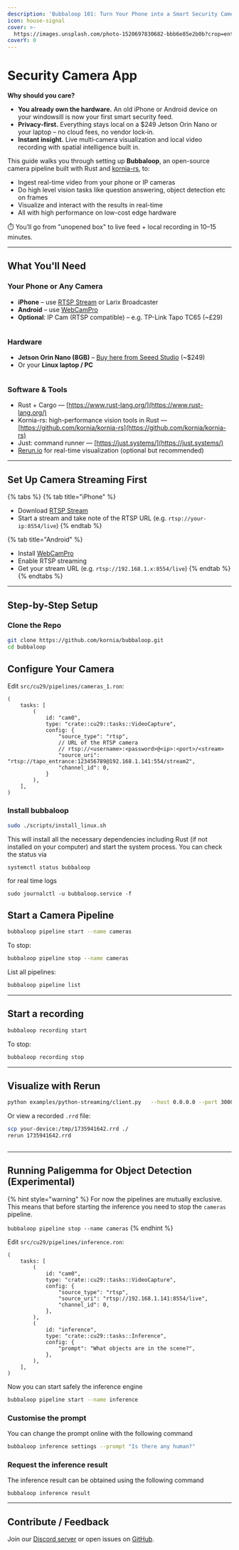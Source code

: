 ```yaml
---
description: 'Bubbaloop 101: Turn Your Phone into a Smart Security Camera in 10 Minutes'
icon: house-signal
cover: >-
  https://images.unsplash.com/photo-1520697830682-bbb6e85e2b0b?crop=entropy&cs=srgb&fm=jpg&ixid=M3wxOTcwMjR8MHwxfHNlYXJjaHw4fHxzZWN1cml0eXxlbnwwfHx8fDE3NDY4OTI5ODF8MA&ixlib=rb-4.1.0&q=85
coverY: 0
---
```


# Security Camera App

**Why should you care?**

* **You already own the hardware.** An old iPhone or Android device on your windowsill is now your first smart security feed.
* **Privacy‑first.** Everything stays local on a $249 Jetson Orin Nano or your laptop – no cloud fees, no vendor lock‑in.
* **Instant insight.** Live multi‑camera visualization and local video recording with spatial intelligence built in.

This guide walks you through setting up **Bubbaloop**, an open-source camera pipeline built with Rust and [kornia-rs](https://github.com/kornia/kornia-rs), to:

* Ingest real-time video from your phone or IP cameras
* Do high level vision tasks like question answering, object detection etc on frames
* Visualize and interact with the results in real-time
* All with high performance on low-cost edge hardware

⏱️ You’ll go from "unopened box" to live feed + local recording in 10–15 minutes.

***

## What You'll Need

### Your Phone or Any Camera

* **iPhone** – use [RTSP Stream](https://apps.apple.com/us/app/rtsp-stream/id6474928937) or Larix Broadcaster
* **Android** – use [WebCamPro](https://play.google.com/store/apps/details?id=com.shenyaocn.android.WebCamPro\&hl=en)
* **Optional**: IP Cam (RTSP compatible) – e.g. TP-Link Tapo TC65 (\~£29)

<figure><img src="https://encrypted-tbn0.gstatic.com/images?q=tbn:ANd9GcRnFY-EslA-S-Bj-qf9mfLKLJ-LK5bKVuKdbA&#x26;s" alt=""><figcaption></figcaption></figure>

### Hardware

* **Jetson Orin Nano (8GB)** – [Buy here from Seeed Studio](https://www.seeedstudio.com/NVIDIAr-Jetson-Orintm-Nano-Developer-Kit-p-5617.html) (\~$249)
* Or your **Linux laptop / PC**

<figure><img src="https://media-cdn.seeedstudio.com/media/catalog/product/cache/bb49d3ec4ee05b6f018e93f896b8a25d/1/-/1-102110839-nvidia-jetson-orin-nano-developer-kit.jpg" alt=""><figcaption></figcaption></figure>

### Software & Tools

* Rust + Cargo — [https://www.rust-lang.org/](https://www.rust-lang.org/)
* Kornia-rs: high-performance vision tools in Rust — [https://github.com/kornia/kornia-rs](https://github.com/kornia/kornia-rs)
* Just: command runner — [https://just.systems/](https://just.systems/)
* [Rerun.io](https://rerun.io/) for real-time visualization (optional but recommended)

***

## Set Up Camera Streaming First

{% tabs %}
{% tab title="iPhone" %}
* Download [RTSP Stream](https://apps.apple.com/us/app/rtsp-stream/id6474928937)
* Start a stream and take note of the RTSP URL (e.g. `rtsp://your-ip:8554/live`)
{% endtab %}

{% tab title="Android" %}
* Install [WebCamPro](https://play.google.com/store/apps/details?id=com.shenyaocn.android.WebCamPro\&hl=en)
* Enable RTSP streaming
* Get your stream URL (e.g. `rtsp://192.168.1.x:8554/live`)
{% endtab %}
{% endtabs %}

***

## Step-by-Step Setup

### Clone the Repo

```bash
git clone https://github.com/kornia/bubbaloop.git
cd bubbaloop
```

## Configure Your Camera

Edit `src/cu29/pipelines/cameras_1.ron`:

```ron
(
    tasks: [
        (
            id: "cam0",
            type: "crate::cu29::tasks::VideoCapture",
            config: {
                "source_type": "rtsp",
                // URL of the RTSP camera
                // rtsp://<username>:<password>@<ip>:<port>/<stream>
                "source_uri": "rtsp://tapo_entrance:123456789@192.168.1.141:554/stream2",
                "channel_id": 0,
            }
        ),
    ],
)
```

### Install bubbaloop

```bash
sudo ./scripts/install_linux.sh
```

This will install all the necessary dependencies including Rust (if not installed on your computer) and start the system process. You can check the status via

```
systemctl status bubbaloop
```

for real time logs

```
sudo journalctl -u bubbaloop.service -f
```

## Start a Camera Pipeline

```bash
bubbaloop pipeline start --name cameras
```

To stop:

```bash
bubbaloop pipeline stop --name cameras
```

List all pipelines:

```bash
bubbaloop pipeline list
```

***

## Start a recording

```bash
bubbaloop recording start
```

To stop:

```bash
bubbaloop recording stop
```

***

## Visualize with Rerun

```bash
python examples/python-streaming/client.py   --host 0.0.0.0 --port 3000 --cameras 0
```

Or view a recorded `.rrd` file:

```bash
scp your-device:/tmp/1735941642.rrd ./
rerun 1735941642.rrd
```

<figure><img src="https://github.com/kornia/data/blob/main/bubbaloop/bubbaloop_inference.png?raw=true" alt=""><figcaption></figcaption></figure>

***

## Running Paligemma for Object Detection (Experimental)

{% hint style="warning" %}
For now the pipelines are mutually exclusive. This means that before starting the inference you need to stop the `cameras` pipeline.

`bubbaloop pipeline stop --name cameras`
{% endhint %}

Edit `src/cu29/pipelines/inference.ron`:

```ron
(
    tasks: [
        (
            id: "cam0",
            type: "crate::cu29::tasks::VideoCapture",
            config: {
                "source_type": "rtsp",
                "source_uri": "rtsp://192.168.1.141:8554/live",
                "channel_id": 0,
            },
        ),
        (
            id: "inference",
            type: "crate::cu29::tasks::Inference",
            config: {
                "prompt": "What objects are in the scene?",
            },
        ),
    ],
)
```

Now you can start safely the inference engine

```bash
bubbaloop pipeline start --name inference
```

### Customise the prompt

You can change the prompt online with the following command

```bash
bubbaloop inference settings --prompt "Is there any human?"
```

### Request the inference result

The inference result can be obtained using the following command

```
bubbaloop inference result
```

***

## Contribute / Feedback

Join our [Discord server](https://discord.com/invite/HfnywwpBnD) or open issues on [GitHub](https://github.com/kornia/bubbaloop).
